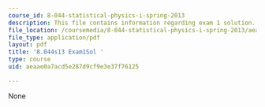 ```yaml
---
course_id: 8-044-statistical-physics-i-spring-2013
description: This file contains information regarding exam 1 solution.
file_location: /coursemedia/8-044-statistical-physics-i-spring-2013/aeaae0a7acd5e287d9cf9e3e37f76125_MIT8_044S14_exam1sol_03.pdf
file_type: application/pdf
layout: pdf
title: '8.044s13 Exam1Sol '
type: course
uid: aeaae0a7acd5e287d9cf9e3e37f76125

---
```

None